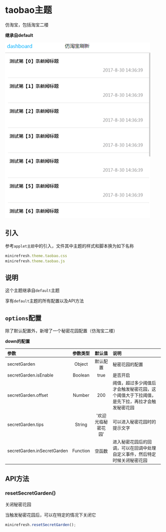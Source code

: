 # taobao主题

仿淘宝，包括淘宝二楼

__继承自default__

![](../staticresource/screenshoot/theme_taobao.gif)

## 引入

参考`applet主题`中的引入，文件其中主题的样式和脚本换为如下名称

```js
minirefresh.theme.taobao.css
minirefresh.theme.taobao.js
```

## 说明

这个主题继承自`default`主题

享有`default`主题的所有配置以及API方法

## `options`配置

除了默认配置外，新增了一个秘密花园配置（仿淘宝二楼）

__down的配置__

| 参数 | 参数类型 | 默认值 |说明 |
| :------------- |:-------------:|:-------------:|:-------------|
| secretGarden | Object | 默认配置 | 秘密花园的配置 |
| secretGarden.isEnable | Boolean | true | 是否开启  |
| secretGarden.offset | Number | 200 | 阈值，超过多少阈值后才会触发秘密花园，这个阈值大于下拉阈值，是先下拉，再拉才会触发秘密花园  |
| secretGarden.tips | String | '欢迎光临秘密花园' | 可以进入秘密花园时的提示文字 |
| secretGarden.inSecretGarden | Function | 空函数 | 进入秘密花园后的回调，可以在回调中处理自定义事件，然后特定时候关闭秘密花园 |

## API方法

### resetSecretGarden()

关闭秘密花园

当触发秘密花园后，可以在特定的情况下关闭它

```js
minirefresh.resetSecretGarden();
```






